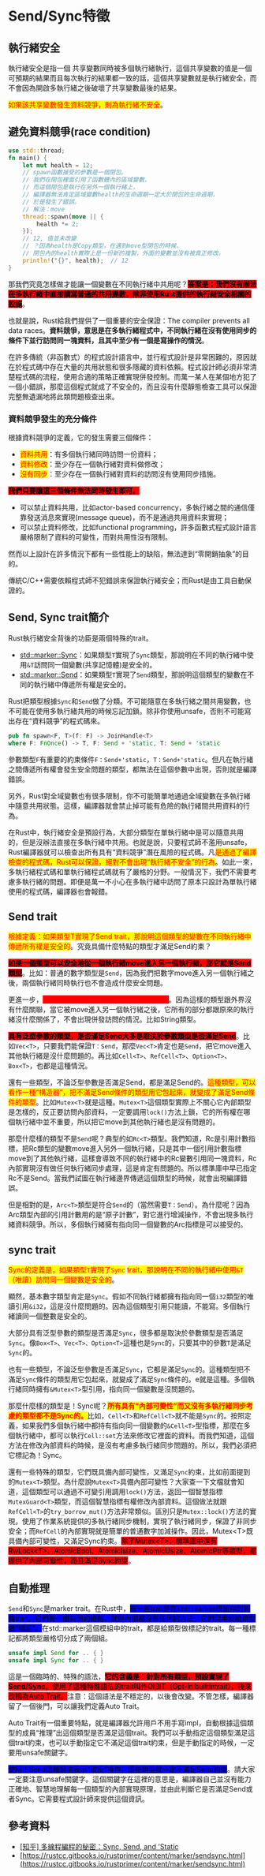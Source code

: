 # Send/Sync特徵

## 執行緒安全

執行緒安全是指一個 共享變數同時被多個執行緒執行，這個共享變數的值是一個可預期的結果而且每次執行的結果都一致的話，這個共享變數就是執行緒安全，而不會因為開啟多執行緒之後破壞了共享變數最後的結果。

<mark style="color:red;">如果該共享變數發生資料競爭，則為執行緒不安全</mark>。

## 避免資料競爭(race condition)

```rust
use std::thread;
fn main() {
    let mut health = 12;
    // spawn函數接受的參數是一個閉包。
    // 我們在閉包裡面引用了函數體內的區域變數，
    // 而這個閉包是執行在另外一個執行緒上，
    // 編譯器無法肯定區域變數health的生命週期一定大於閉包的生命週期，
    // 於是發生了錯誤。
    // 解法：move
    thread::spawn(move || {
        health *= 2;
    });
    // 12, 值並未改變
    // ？因為health是Copy類型，在遇到move型閉包的時候，
    // 閉包內的health實際上是一份新的複製，外面的變數並沒有被真正修改。
    println!("{}", health);  // 12
}
```

那我們究竟怎樣做才能讓一個變數在不同執行緒中共用呢？<mark style="background-color:red;">**答案是：我們沒有辦法在多執行緒中直接讀寫普通的共用變數，除非使用Rust提供的執行緒安全相關的設施**</mark>。

也就是說，Rust給我們提供了一個重要的安全保證：The compiler prevents all data races。**資料競爭，意思是在多執行緒程式中，不同執行緒在沒有使用同步的條件下並行訪問同一塊資料，且其中至少有一個是寫操作的情況**。

在許多傳統（非函數式）的程式設計語言中，並行程式設計是非常困難的，原因就在於程式碼中存在大量的共用狀態和很多隱藏的資料依賴。程式設計師必須非常清楚程式碼的流程，使用合適的策略正確實現併發控制。而萬一某人在某個地方犯了一個小錯誤，那麼這個程式就成了不安全的，而且沒有什麼靜態檢查工具可以保證完整無遺漏地將此類問題檢查出來。

### 資料競爭發生的充分條件

根據資料競爭的定義，它的發生需要三個條件：

* <mark style="color:red;">資料共用</mark>：有多個執行緒同時訪問一份資料；
* <mark style="color:red;">資料修改</mark>：至少存在一個執行緒對資料做修改；
* <mark style="color:red;">沒有同步</mark>：至少存在一個執行緒對資料的訪問沒有使用同步措施。

<mark style="background-color:red;">**我們只要讓這三個條件無法同時發生即可**</mark><mark style="background-color:red;">。</mark>

* 可以禁止資料共用，比如actor-based concurrency，多執行緒之間的通信僅靠發送消息來實現(message queue)，而不是通過共用資料來實現；
* 可以禁止資料修改，比如functional programming，許多函數式程式設計語言嚴格限制了資料的可變性，而對共用性沒有限制。

然而以上設計在許多情況下都有一些性能上的缺陷，無法達到“零開銷抽象”的目的。

傳統C/C++需要依賴程式師不犯錯誤來保證執行緒安全；而Rust是由工具自動保證的。

## Send, Sync trait簡介

Rust執行緒安全背後的功臣是兩個特殊的trait。

* [std::marker::Sync](https://doc.rust-lang.org/std/marker/trait.Sync.html)：如果類型`T`實現了`Sync`類型，那說明在不同的執行緒中使用`&T`訪問同一個變數(共享記憶體)是安全的。
* [std::marker::Send](https://doc.rust-lang.org/std/marker/trait.Send.html)：如果類型`T`實現了`Send`類型，那說明這個類型的變數在不同的執行緒中傳遞所有權是安全的。

Rust把類型根據`Sync`和`Send`做了分類。不可能隨意在多執行緒之間共用變數，也不可能在使用多執行緒共用的時候忘記加鎖。除非你使用unsafe，否則不可能寫出存在“資料競爭”的程式碼來。

```rust
pub fn spawn<F, T>(f: F) -> JoinHandle<T>
where F: FnOnce() -> T, F: Send + 'static, T: Send + 'static
```

參數類型`F`有重要的約束條件`F：Send+'static`，`T：Send+'static`。但凡在執行緒之間傳遞所有權會發生安全問題的類型，都無法在這個參數中出現，否則就是編譯錯誤。

另外，Rust對全域變數也有很多限制，你不可能簡單地通過全域變數在多執行緒中隨意共用狀態。這樣，編譯器就會禁止掉可能有危險的執行緒間共用資料的行為。

在Rust中，執行緒安全是預設行為，大部分類型在單執行緒中是可以隨意共用的，但是沒辦法直接在多執行緒中共用。也就是說，只要程式師不濫用unsafe，Rust編譯器就可以檢查出所有具有“資料競爭”潛在風險的程式碼。凡<mark style="color:red;">是通過了編譯檢查的程式碼，Rust可以保證，絕對不會出現“執行緒不安全”的行為</mark>。如此一來，多執行緒程式碼和單執行緒程式碼就有了嚴格的分野。一般情況下，我們不需要考慮多執行緒的問題。即便是萬一不小心在多執行緒中訪問了原本只設計為單執行緒使用的程式碼，編譯器也會報錯。

## Send trait

<mark style="color:red;">根據定義：如果類型T實現了Send trait，那說明這個類型的變數在不同執行緒中傳遞所有權是安全的</mark>。究竟具備什麼特點的類型才滿足Send約束？

<mark style="background-color:red;">**如果一個類型可以安全地從一個執行緒move進入另一個執行緒，那它就是Send類型**</mark>。比如：普通的數字類型是`Send`，因為我們把數字move進入另一個執行緒之後，兩個執行緒同時執行也不會造成什麼安全問題。

更進一步，<mark style="color:red;background-color:red;">**內部不包含引用的類型(結構)，都是Send**</mark>。因為這樣的類型跟外界沒有什麼關聯，當它被move進入另一個執行緒之後，它所有的部分都跟原來的執行緒沒什麼關係了，不會出現併發訪問的情況。比如String類型。

<mark style="background-color:red;">**具有泛型參數的類型，是否滿足Send大多是取決於參數類型是否滿足Send**</mark>。比如`Vec<T>`，只要我們能保證`T：Send`，那麼`Vec<T>`肯定也是`Send`，把它move進入其他執行緒是沒什麼問題的。再比如`Cell<T>`、`RefCell<T>`、`Option<T>`、`Box<T>`，也都是這種情況。

還有一些類型，不論泛型參數是否滿足Send，都是滿足Send的。<mark style="color:red;">這種類型，可以看作一種“構造器”，把不滿足Send條件的類型用它包起來，就變成了滿足Send條件的類型</mark>。比如`Mutex<T>`就是這種。`Mutex<T>`這個類型實際上不關心它內部類型是怎樣的，反正要訪問內部資料，一定要調用`lock()`方法上鎖，它的所有權在哪個執行緒中並不重要，所以把它move到其他執行緒也是沒有問題的。

那麼什麼樣的類型不是`Send`呢？典型的如`Rc<T>`類型。我們知道，Rc是引用計數指標，把Rc類型的變數move進入另外一個執行緒，只是其中一個引用計數指標move到了其他執行緒，這樣會導致不同的執行緒中的Rc變數引用同一塊資料，Rc內部實現沒有做任何執行緒同步處理，這是肯定有問題的。所以標準庫中早已指定Rc不是Send。當我們試圖在執行緒邊界傳遞這個類型的時候，就會出現編譯錯誤。

但是相對的是，`Arc<T>`類型是符合`Send`的（當然需要`T：Send`）。為什麼呢？因為Arc類型內部的引用計數用的是“原子計數”，對它進行增減操作，不會出現多執行緒資料競爭。所以，多個執行緒擁有指向同一個變數的Arc指標是可以接受的。

## sync trait

<mark style="color:red;">Sync的定義是，如果類型</mark><mark style="color:red;">`T`</mark><mark style="color:red;">實現了</mark><mark style="color:red;">`Sync`</mark> <mark style="color:red;">trait，那說明在不同的執行緒中使用</mark><mark style="color:red;">`&T`</mark><mark style="color:red;">（唯讀）訪問同一個變數是安全的</mark>。

顯然，基本數字類型肯定是`Sync`。假如不同執行緒都擁有指向同一個`i32`類型的唯讀引用`&i32`，這是沒什麼問題的。因為這個類型引用只能讀，不能寫。多個執行緒讀同一個整數是安全的。

大部分具有泛型參數的類型是否滿足`Sync`，很多都是取決於參數類型是否滿足`Sync`。像`Box<T>`、`Vec<T>、Option<T>`這種也是`Sync`的，只要其中的參數`T`是滿足`Sync`的。

也有一些類型，不論泛型參數是否滿足`Sync`，它都是滿足`Sync`的。這種類型把不滿足`Sync`條件的類型用它包起來，就變成了滿足`Sync`條件的。e就是這種。多個執行緒同時擁有`&Mutex<T>`型引用，指向同一個變數是沒問題的。

那麼什麼樣的類型是！Sync呢？<mark style="color:red;">**所有具有“內部可變性”而又沒有多執行緒同步考慮的類型都不是Sync的。**</mark>比如，`Cell<T>`和`RefCell<T>`就不能是`Sync`的。按照定義，如果我們多個執行緒中都持有指向同一個變數的`&Cell<T>`型指標，那麼在多個執行緒中，都可以執行`Cell::set`方法來修改它裡面的資料。而我們知道，這個方法在修改內部資料的時候，是沒有考慮多執行緒同步問題的。所以，我們必須把它標記為！Sync。

還有一些特殊的類型，它們既具備內部可變性，又滿足`Sync`約束，比如前面提到的`Mutex<T>`類型。為什麼說`Mutex<T>`具備內部可變性？大家查一下文檔就會知道，這個類型可以通過不可變引用調用`lock()`方法，返回一個智慧指標`MutexGuard<T>`類型，而這個智慧指標有權修改內部資料。這個做法就跟`RefCell<T>`的`try_borrow_mut()`方法非常類似。區別只是`Mutex::lock()`方法的實現，使用了作業系統提供的多執行緒同步機制，實現了執行緒同步，保證了非同步安全；而`RefCell`的內部實現就是簡單的普通數字加減操作。因此，Mutex\<T>既具備內部可變性，又滿足Sync約束。<mark style="background-color:red;">除了Mutex\<T>，標準庫中還有RwLock\<T>、AtomicBool、AtomicIsize、AtomicUsize、AtomicPtr等類型，都提供了內部可變性，而且滿足Sync約束</mark>。

## 自動推理

`Send`和`Sync`是marker trait。在Rust中，<mark style="background-color:blue;">有一些trait是在</mark><mark style="background-color:blue;">`std::marker`</mark><mark style="background-color:blue;">模組中的特殊trait。它們有一個共同的特點，就是內部都沒有任何的方法，它們只用於給類型做“標記”。</mark>在std::marker這個模組中的trait，都是給類型做標記的trait。每一種標記都將類型嚴格切分成了兩個組。

```rust
unsafe impl Send for .. { }
unsafe impl Sync for .. { }
```

這是一個臨時的、特殊的語法，<mark style="background-color:red;">**它的含義是：針對所有類型，預設實現了Send/Sync**</mark><mark style="background-color:red;">。使用了這種特殊語法的trait叫作OIBIT（Opt-in builtintrait），後來改稱為Auto Trait。</mark>注意：這個語法是不穩定的，以後會改變。不管怎樣，編譯器留了一個後門，可以讓我們定義Auto Trait。

Auto Trait有一個重要特點，就是編譯器允許用戶不用手寫impl，自動根據這個類型的成員“推理”出這個類型是否滿足這個trait。我們可以手動指定這個類型滿足這個trait約束，也可以手動指定它不滿足這個trait約束，但是手動指定的時候，一定要用unsafe關鍵字。

<mark style="background-color:blue;">使用！Send這種寫法表示“取反”操作，這些類型就一定不滿足Send約束</mark>。請大家一定要注意unsafe關鍵字。這個關鍵字在這裡的意思是，編譯器自己並沒有能力正確地、智慧地理解每一個類型的內部實現原理，並由此判斷它是否滿足Send或者Sync。它需要程式設計師來提供這個資訊。

## 參考資料

* [\[知乎\] 多線程編程的秘密：Sync, Send, and 'Static](https://zhuanlan.zhihu.com/p/362285521)
* [https://rustcc.gitbooks.io/rustprimer/content/marker/sendsync.html](https://rustcc.gitbooks.io/rustprimer/content/marker/sendsync.html)
